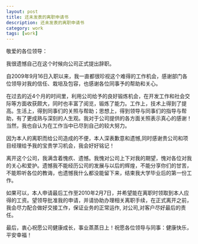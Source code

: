 ```yaml
---
layout: post
title: 还未发表的离职申请书
description: 还未发表的离职申请书
category: work
tags: [work]
---
```


敬爱的各位领导：

我很遗憾自己在这个时候向公司正式提出辞职。

自2009年9月16日入职以来，我一直都很珍视这个难得的工作机会，感谢部门各位领导对我的信任、栽培及包容，也感谢各位同事予的帮助和关心。

在过去的近4个月的时间里，利用公司给予的良好锻炼机会，在开发工作和社会交际等方面收获颇大，同时也丰富了阅览，锻炼了能力。工作上，技术上得到了提高。生活上，得到同事们的关照与帮助；思想上，得到领导与同事们的指导与帮助，有了更成熟与深刻的人生观。我对于公司提供的各方面关照表示真心的感谢！当然，我也自认为在工作当中已尽到自己的较大努力。

因为本人的离职而给公司造成的不便，本人深表歉意和遗憾,同时感谢贵公司和项目经理给予我的宝贵学习机会，我会好好铭记！

离开这个公司，我满含着愧疚、遗憾。我愧对公司上下对我的期望，愧对各位对我的关心和爱护。遗憾我不能经历公司的发展与以后的辉煌，不能分享你们的甘苦，不能聆听各位的教诲，也遗憾我什么都没能留下来，结束我大学毕业后的第一份工作。

如果可以，本人申请最后工作至2010年2月7日，并希望能在离职时领取到本人应得的工资。望领导批准我的申请，并请协助办理相关离职手续，在正式离开之前，我会尽力配合做好交接工作，保证业务的正常运作, 对公司,对客户尽好最后的责任。

最后，衷心祝愿公司健康成长，事业蒸蒸日上！祝愿各位领导与同事：健康快乐，平安幸福！
